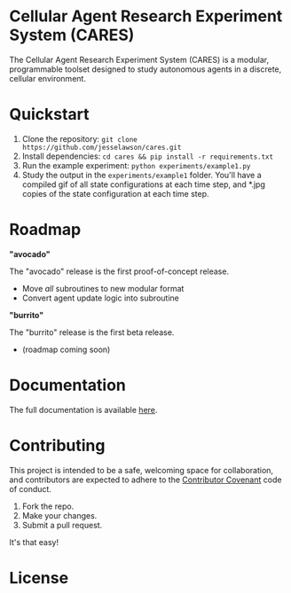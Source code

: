 # Cellular Agent Research Experiment System (CARES)

The Cellular Agent Research Experiment System (CARES) is a modular, programmable
toolset designed to study autonomous agents in a discrete, cellular environment. 

# Quickstart

1. Clone the repository: `git clone https://github.com/jesselawson/cares.git`
2. Install dependencies: `cd cares && pip install -r requirements.txt`
3. Run the example experiment: `python experiments/example1.py`
4. Study the output in the `experiments/example1` folder. You'll have a compiled gif of
all state configurations at each time step, and *.jpg copies of the state configuration 
at each time step. 

# Roadmap

**"avocado"**

The "avocado" release is the first proof-of-concept release.

* Move _all_ subroutines to new modular format
* Convert agent update logic into subroutine 

**"burrito"**

The "burrito" release is the first beta release.

* (roadmap coming soon)

# Documentation

The full documentation is available [here](https://jesselawson.org/cares).

# Contributing 

This project is intended to be a safe, welcoming space for collaboration, and 
contributors are expected to adhere to the 
[Contributor Covenant](http://contributor-covenant.org/) code of conduct.

1. Fork the repo.
2. Make your changes. 
3. Submit a pull request.

It's that easy!

# License

